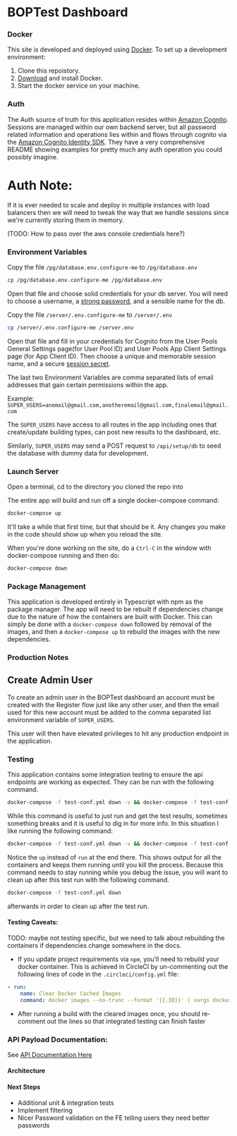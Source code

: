 # BOPTest Dashboard

### Docker

This site is developed and deployed using [Docker](https://www.docker.com/). To set up a development environment:

1. Clone this repoistory.
2. [Download](https://www.docker.com/products/overview) and install Docker.
3. Start the docker service on your machine.

### Auth

The Auth source of truth for this application resides within [Amazon Cognito](https://aws.amazon.com/cognito/). Sessions are managed within our own backend server, but all password related information and operations lies within and flows through cognito via the [Amazon Cognito Identity SDK](https://github.com/aws-amplify/amplify-js/tree/master/packages/amazon-cognito-identity-js). They have a very comprehensive README showing examples for pretty much any auth operation you could possibly imagine.

# Auth Note:

If it is ever needed to scale and deploy in multiple instances with load balancers then we will need to tweak the way that we handle sessions since we're currently storing them in memory.

(TODO: How to pass over the aws console credentials here?)

### Environment Variables

Copy the file `/pg/database.env.configure-me` to `/pg/database.env`

```bash
cp /pg/database.env.configure-me /pg/database.env
```

Open that file and choose solid credentials for your db server.
You will need to choose a username, a [strong password](https://www.random.org/passwords/), and a sensible name for the db.

Copy the file `/server/.env.configure-me` to `/server/.env`

```bash
cp /server/.env.configure-me /server.env
```

Open that file and fill in your credentials for Cognito from the User Pools General Settings page(for User Pool ID) and User Pools App Client Settings page (for App Client ID). Then choose a unique and memorable session name, and a secure [session secret](https://randomkeygen.com/).

The last two Environment Variables are comma separated lists of email addresses that gain certain permissions within the app.

Example:
`SUPER_USERS=anemail@gmail.com,anotheremail@gmail.com,finalemail@gmail.com`

The `SUPER_USERS` have access to all routes in the app including ones that create/update building types, can post new results to the dashboard, etc.

Similarly, `SUPER_USERS` may send a POST request to `/api/setup/db` to seed the database with dummy data for development.

### Launch Server

Open a terminal, cd to the directory you cloned the repo into

The entire app will build and run off a single docker-compose command:

```bash
docker-compose up
```

It'll take a while that first time, but that should be it. Any changes you make in the code should show up when you reload the site.

When you're done working on the site, do a `Ctrl-C` in the window with docker-compose running and then do:

```bash
docker-compose down
```

### Package Management

This application is developed entirely in Typescript with npm as the package manager. The app will need to be rebuilt if dependencies change due to the nature of how the containers are built with Docker. This can simply be done with a `docker-compose down` followed by removal of the images, and then a `docker-compose up` to rebuild the images with the new dependencies.

### Production Notes

## Create Admin User

To create an admin user in the BOPTest dashboard an account must be created with the Register flow just like any other user, and then the email used for this new account must be added to the comma separated list environment variable of `SUPER_USERS`.

This user will then have elevated privileges to hit any production endpoint in the application.

### Testing

This application contains some integration testing to ensure the api endpoints are working as expected. They can be run with the following command.

```bash
docker-compose -f test-conf.yml down -v && docker-compose -f test-conf.yml run api_test && docker-compose -f test-conf.yml down -v
```

While this command is useful to just run and get the test results, sometimes something breaks and it is useful to dig in for more info. In this situation I like running the following command:

```bash
docker-compose -f test-conf.yml down -v && docker-compose -f test-conf.yml up
```

Notice the `up` instead of `run` at the end there. This shows output for all the containers and keeps them running until you kill the process. Because this command needs to stay running while you debug the issue, you will want to clean up after this test run with the following command.

```bash
docker-compose -f test-conf.yml down
```

afterwards in order to clean up after the test run.

#### Testing Caveats:

TODO: maybe not testing specific, but we need to talk about rebuilding the containers if dependencies change somewhere in the docs.

- If you update project requirements via `npm`, you'll need to rebuild your docker container. This is achieved in CircleCI by un-commenting out the following lines of code in the `.circleci/config.yml` file:

```yml
- run:
    name: Clear Docker Cached Images
    command: docker images --no-trunc --format '{{.ID}}' | xargs docker rmi --force
```

- After running a build with the cleared images once, you should re-comment out the lines so that integrated testing can finish faster

### API Payload Documentation:

See [API Documentation Here](./docs/api.md)

#### Architecture

#### Next Steps

- Additional unit & integration tests
- Implement filtering
- Nicer Password validation on the FE telling users they need better passwords
